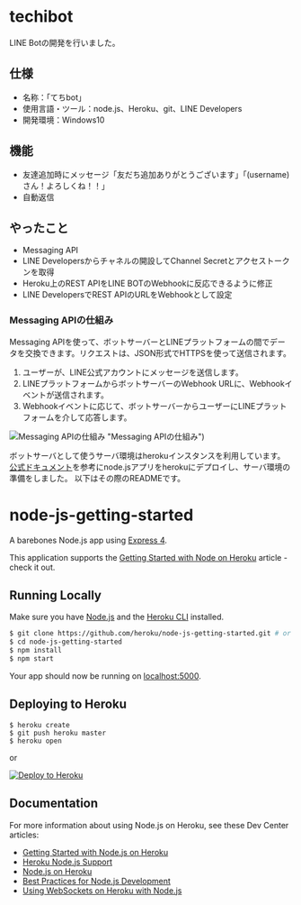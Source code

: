 # techibot
LINE Botの開発を行いました。

 ## 仕様
- 名称：「てちbot」
- 使用言語・ツール：node.js、Heroku、git、LINE Developers
- 開発環境：Windows10

## 機能
- 友達追加時にメッセージ「友だち追加ありがとうございます」「(username)さん！よろしくね！！」
- 自動返信

## やったこと
- Messaging API
- LINE Developersからチャネルの開設してChannel Secretとアクセストークンを取得
- Heroku上のREST APIをLINE BOTのWebhookに反応できるように修正
- LINE DevelopersでREST APIのURLをWebhookとして設定

### Messaging APIの仕組み
Messaging APIを使って、ボットサーバーとLINEプラットフォームの間でデータを交換できます。リクエストは、JSON形式でHTTPSを使って送信されます。

1. ユーザーが、LINE公式アカウントにメッセージを送信します。
2. LINEプラットフォームからボットサーバーのWebhook URLに、Webhookイベントが送信されます。
3. Webhookイベントに応じて、ボットサーバーからユーザーにLINEプラットフォームを介して応答します。

![Messaging APIの仕組み](https://developers.line.biz/media/messaging-api/overview/messaging-api-architecture-cffb1d9b.png) "Messaging APIの仕組み")

ボットサーバとして使うサーバ環境はherokuインスタンスを利用しています。
[公式ドキュメント](https://devcenter.heroku.com/articles/getting-started-with-nodejs)を参考にnode.jsアプリをherokuにデプロイし、サーバ環境の準備をしました。
以下はその際のREADMEです。

# node-js-getting-started

A barebones Node.js app using [Express 4](http://expressjs.com/).

This application supports the [Getting Started with Node on Heroku](https://devcenter.heroku.com/articles/getting-started-with-nodejs) article - check it out.

## Running Locally

Make sure you have [Node.js](http://nodejs.org/) and the [Heroku CLI](https://cli.heroku.com/) installed.

```sh
$ git clone https://github.com/heroku/node-js-getting-started.git # or clone your own fork
$ cd node-js-getting-started
$ npm install
$ npm start
```

Your app should now be running on [localhost:5000](http://localhost:5000/).

## Deploying to Heroku

```
$ heroku create
$ git push heroku master
$ heroku open
```
or

[![Deploy to Heroku](https://www.herokucdn.com/deploy/button.png)](https://heroku.com/deploy)

## Documentation

For more information about using Node.js on Heroku, see these Dev Center articles:

- [Getting Started with Node.js on Heroku](https://devcenter.heroku.com/articles/getting-started-with-nodejs)
- [Heroku Node.js Support](https://devcenter.heroku.com/articles/nodejs-support)
- [Node.js on Heroku](https://devcenter.heroku.com/categories/nodejs)
- [Best Practices for Node.js Development](https://devcenter.heroku.com/articles/node-best-practices)
- [Using WebSockets on Heroku with Node.js](https://devcenter.heroku.com/articles/node-websockets)
